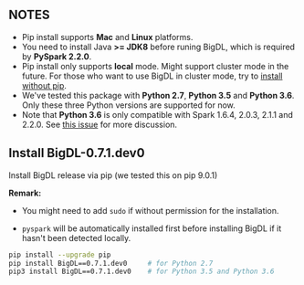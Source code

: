 ## **NOTES**

- Pip install supports __Mac__ and __Linux__ platforms.
- You need to install Java __>= JDK8__ before runing BigDL, which is required by __PySpark 2.2.0__.
- Pip install only supports __local__ mode. Might support cluster mode in the future. For those who want to use BigDL in cluster mode, try to [install without pip](./install-without-pip.md).
- We've tested this package with __Python 2.7__, __Python 3.5__ and __Python 3.6__. Only these three Python versions are supported for now.
- Note that __Python 3.6__ is only compatible with Spark 1.6.4, 2.0.3, 2.1.1 and 2.2.0. See [this issue](https://issues.apache.org/jira/browse/SPARK-19019) for more discussion.


## **Install BigDL-0.7.1.dev0**

Install BigDL release via pip (we tested this on pip 9.0.1)

**Remark:**

- You might need to add `sudo` if without permission for the installation.

- `pyspark` will be automatically installed first before installing BigDL if it hasn't been detected locally.
```bash
pip install --upgrade pip
pip install BigDL==0.7.1.dev0     # for Python 2.7
pip3 install BigDL==0.7.1.dev0    # for Python 3.5 and Python 3.6
```
